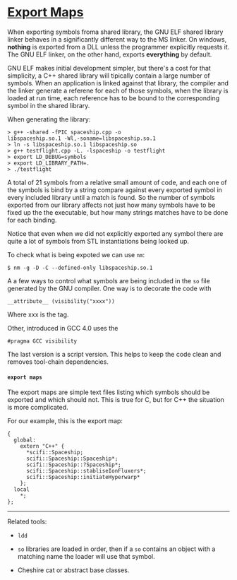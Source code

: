 # [Export Maps](https://accu.org/index.php/journals/1372)

When exporting symbols froma shared library, the GNU ELF shared library
linker behaves in a significantly different way to the MS linker.
On windows, **nothing** is exported from a DLL unless the programmer
explicitly requests it. The GNU ELF linker, on the other hand, exports
**everything** by default.


GNU ELF makes initial development simpler, but there's a cost for that
simplicity, a C++ shared library will tipically contain a large number of
symbols. When an application is linked against that library, the compiler and
the linker generate a referene for each of those symbols, when the library is
loaded at run time, each reference has to be bound to the corresponding symbol
in the shared library.


When generating the library:
```
> g++ -shared -fPIC spaceship.cpp -o
libspaceship.so.1 -Wl,-soname=libspaceship.so.1
> ln -s libspaceship.so.1 libspaceship.so
> g++ testflight.cpp -L. -lspaceship -o testflight
> export LD_DEBUG=symbols
> export LD_LIBRARY_PATH=.
> ./testflight   
```

A total of 21 symbols from a relative small amount of code, and each one of the
symbols is bind by a string compare against every exported symbol in every
included library until a match is found.  So the number of symbols exported from
our library affects not just how many symbols have to be fixed up the the
executable, but how many strings matches have to be done for each binding.

Notice that even when we did not explicitly exported any symbol there are quite
a lot of symbols from STL instantiations being looked up.

To check what is being expoted we can use `nm`:
```
$ nm -g -D -C --defined-only libspaceship.so.1  
```

A a few ways to control what symbols are being included in the `so` file
generated by the GNU compiler. One way is to decorate the code with

```
__attribute__ (visibility("xxxx"))
```

Where xxx is the tag.


Other, introduced in GCC 4.0 uses the
```
#pragma GCC visibility
```

The last version is a script version. This helps to keep the code clean and
removes tool-chain dependencies.

#### `export maps`

The export maps are simple text files listing which symbols should be exported
and which should not.  This is true for C, but for C++ the situation is more
complicated.

For our example, this is the export map:
```
{
  global:
    extern "C++" {
      *scifi::Spaceship;
      scifi::Spaceship::Spaceship*;
      scifi::Spaceship::?Spaceship*;
      scifi::Spaceship::stabliseIonFluxers*;
      scifi::Spaceship::initiateHyperwarp*
    };
  local
    *;
};    
```

- - -
Related tools:
* `ldd`

* `so` libraries are loaded in order, then if a `so` contains an object with a
matching name the loader will use that symbol.
* Cheshire cat or abstract base classes.
